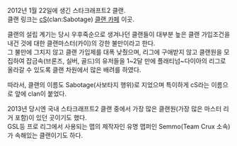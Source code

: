 2012년 1월 22일에 생긴 스타크래프트2 클랜.  
클랜 링크는 [cS](cS.md)(clan:Sabotage) [클랜 카페](http://cafe.naver.com/sc2cs) 이곳.

클랜의 설립 계기는 당시 우후죽순으로 생겨나던 클랜들이 대부분 높은 클랜 가입조건을 내건 것에 대한 클랜마스터(카이)의 강한 불만이라고
한다.  
그 불만에 그치지 않고 클랜 가입제를 대폭 낮췄으며, 리그에 구애받지 않고 클랜원을 모집하여 잡금속(브론즈, 실버, 골드)의 유저들을
1~2달 만에 플래티넘~다이아의 리그로 올라갈 수 있도록 클랜 차원에서 많은 배려를 하였다.

따라서, 클랜의 이름도 Sabotage(사보타지 행위)로 지었으며 특이하게 cS라는 이름으로 앞에 clan이 붙었다.

2013년 당시엔 국내 스타크래프트2 클랜 중에서 가장 많은 클랜원(가장 많은 마스터 리거 포함)이 있던 곳이기도 했다.  
GSL등 프로 리그에서 사용되는 맵의 제작자인 유명 맵퍼인 Semmo(Team Crux 소속)가 속해있는 클랜이기도 하다.

